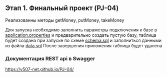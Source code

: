 
## Этап 1. Финальный проект (PJ-04)

Реализованны методы getMoney, putMoneу, takeMoney

Для запуска необходимо заполнить параметры подключения к базе в [application.properties](src/main/resources/application.properties) и предварительно создать пустую базу,
таблица будет создана при запуске по схеме [schema.sql](src/main/resources/schema.sql) и заполниться данными из файла [data.sql](src/main/resources/data.sql)
После завершения приложения таблица будет удалена


### Документация REST api в Swagger 
https://v507-net.github.io/PJ-04/
